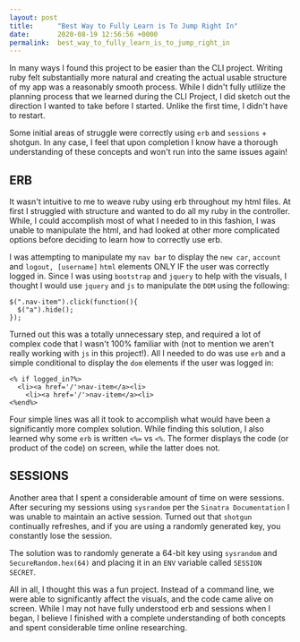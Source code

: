 ```yaml
---
layout: post
title:      "Best Way to Fully Learn is To Jump Right In"
date:       2020-08-19 12:56:56 +0000
permalink:  best_way_to_fully_learn_is_to_jump_right_in
---
```



In many ways I found this project to be easier than the CLI project.  Writing ruby felt substantially more natural and creating the actual usable structure of my app was a reasonably smooth process.  While I didn't fully utlilize the planning process that we learned during the CLI Project, I did sketch out the direction I wanted to take before I started.  Unlike the first time, I didn't have to restart.  

Some initial areas of struggle were correctly using ```erb``` and ```sessions``` + shotgun.  In any case, I feel that upon completion I know have a thorough understanding of these concepts and won't run into the same issues again!  

## ERB

It wasn't intuitive to me to weave ruby using erb throughout my html files.  At first I struggled with structure and wanted to do all my ruby in the controller.  While, I could accomplish most of what I needed to in this fashion, I was unable to manipulate the html, and had looked at other more complicated options before deciding to learn how to correctly use erb.  

I was attempting to manipulate my ```nav bar``` to display the ```new car```, ```account``` and ```logout, [username]``` ```html``` elements ONLY IF the user was correctly logged in.  Since I was using ```bootstrap``` and ```jquery``` to help with the visuals, I thought I would use ```jquery``` and ```js``` to manipulate the ```DOM``` using the following: 

```
$(".nav-item").click(function(){
  $("a").hide();
});
```

Turned out this was a totally unnecessary step, and required a lot of complex code that I wasn't 100% familiar with (not to mention we aren't really working with ```js``` in this project!).  All I needed to do was use ```erb``` and a simple conditional to display the ```dom``` elements if the user was logged in:

```
<% if logged_in?%>
  <li><a href='/'>nav-item</a><li>
	<li><a href='/'>nav-item</a><li>
<%end%>
```

Four simple lines was all it took to accomplish what would have been a significantly more complex solution.  While finding this solution, I also learned why some ```erb``` is written ```<%=``` vs ```<%```.   The former displays the code (or product of the code) on screen, while the latter does not.  

## SESSIONS

Another area that I spent a considerable amount of time on were sessions.  After securing my sessions using ```sysrandom``` per the ```Sinatra Documentation``` I was unable to maintain an active session.  Turned out that ```shotgun``` continually refreshes, and if you are using a randomly generated key, you constantly lose the session.  

The solution was to randomly generate a 64-bit key using ```sysrandom``` and ```SecureRandom.hex(64)``` and placing it in an ```ENV``` variable called ```SESSION SECRET```.  

All in all, I thought this was a fun project.  Instead of a command line, we were able to significantly affect the visuals, and the code came alive on screen.  While I may not have fully understood erb and sessions when I began, I believe I finished with a complete understanding of both concepts and spent considerable time online researching.  


